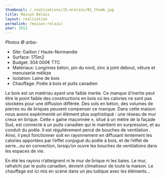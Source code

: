 ```yaml
---
thumbnail: /_realisations/15.mrelais/01_thumb.jpg
title: Maison Relais
layout: realisation
permalink: /maison-relais/
year: 2012
---
```


<i>Photos © arba-</i>

  * Site: Gaillon / Haute-Normandie
  * Surface: 175m2
  * Budget: 304 000€ TTC
  * Matériaux: Longrines béton, pin du nord, zinc à joint debout, vêture et menuiserie mélèze
  * Isolation: Laine de bois
  * Chauffage: Poêle à bois et puits canadien

Le bois est un matériau ayant une faible inertie. Ce manque d’inertie peut être le point faible des constructions en bois où les calories ne sont pas stockées pour une diffusion différée. Des sols en béton, des volumes de pierres ou de briques peuvent compenser ce manque.
Dans cette maison nous avons expérimenté un élément plus sophistiqué :  une réseau de mur creux en brique.
Cette « gaine maçonnée », situé à un mètre de la façade Sud, est connecté à un puits canadien qui le maintient en surpression, et au conduit du poêle.
Il est régulièrement percé de bouches de ventilation .
Ainsi, il peut fonctionner soit en rayonnement en diffusant lentement les calories apportées par l’effet conjugué du poêle à bois, et de l’effet de serre…ou en convection, lorsqu’on ouvre les bouches de ventilations dans les espaces de vie.

En été les rayons n’atteignent ni le mur de brique ni les baies. Le mur, rafraîchi par le puits canadien, devient climatiseur de toute la maison. Le chauffage est ici mis en scène dans un jeu ludique avec les éléments…